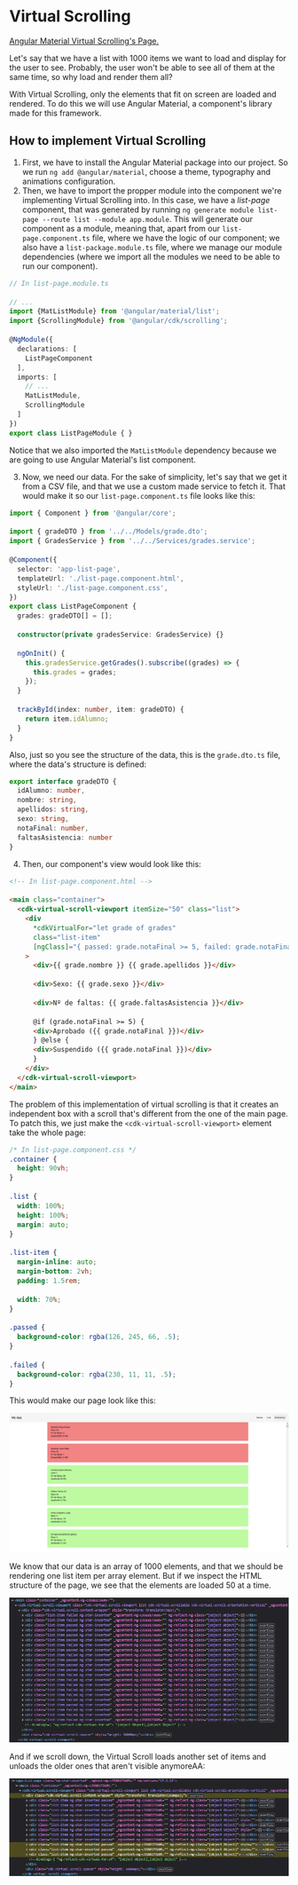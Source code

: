 # Virtual Scrolling
[Angular Material Virtual Scrolling's Page.](https://material.angular.io/cdk/scrolling/overview)

Let's say that we have a list with 1000 items we want to load and display for the user to see. Probably, the user won't be able to see all of them at the same time, so why load and render them all?

With Virtual Scrolling, only the elements that fit on screen are loaded and rendered. To do this we will use Angular Material, a component's library made for this framework.

## How to implement Virtual Scrolling

1. First, we have to install the Angular Material package into our project. So we run `ng add @angular/material`, choose a theme, typography and animations configuration.
2. Then, we have to import the propper module into the component we're implementing Virtual Scrolling into. In this case, we have a *list-page* component, that was generated by running `ng generate module list-page --route list --module app.module`. This will generate our component as a module, meaning that, apart from our `list-page.component.ts` file, where we have the logic of our component; we also have a `list-package.module.ts` file, where we manage our module dependencies (where we import all the modules we need to be able to run our component).

```ts
// In list-page.module.ts

// ...
import {MatListModule} from '@angular/material/list';
import {ScrollingModule} from '@angular/cdk/scrolling';

@NgModule({
  declarations: [
    ListPageComponent
  ],
  imports: [
    // ...
    MatListModule,
    ScrollingModule
  ]
})
export class ListPageModule { }
```

Notice that we also imported the `MatListModule` dependency because we are going to use Angular Material's list component.

3. Now, we need our data. For the sake of simplicity, let's say that we get it from a CSV file, and that we use a custom made service to fetch it. That would make it so our `list-page.component.ts` file looks like this:

```ts
import { Component } from '@angular/core';

import { gradeDTO } from '../../Models/grade.dto';
import { GradesService } from '../../Services/grades.service';

@Component({
  selector: 'app-list-page',
  templateUrl: './list-page.component.html',
  styleUrl: './list-page.component.css',
})
export class ListPageComponent {
  grades: gradeDTO[] = [];

  constructor(private gradesService: GradesService) {}

  ngOnInit() {
    this.gradesService.getGrades().subscribe((grades) => {
      this.grades = grades;
    });
  }

  trackById(index: number, item: gradeDTO) {
    return item.idAlumno;
  }
}
```

Also, just so you see the structure of the data, this is the `grade.dto.ts` file, where the data's structure is defined:

```ts
export interface gradeDTO {
  idAlumno: number,
  nombre: string,
  apellidos: string,
  sexo: string,
  notaFinal: number,
  faltasAsistencia: number
}
```

4. Then, our component's view would look like this:

```html
<!-- In list-page.component.html -->

<main class="container">
  <cdk-virtual-scroll-viewport itemSize="50" class="list">
    <div
      *cdkVirtualFor="let grade of grades"
      class="list-item"
      [ngClass]="{ passed: grade.notaFinal >= 5, failed: grade.notaFinal < 5 }"
    >
      <div>{{ grade.nombre }} {{ grade.apellidos }}</div>

      <div>Sexo: {{ grade.sexo }}</div>

      <div>Nº de faltas: {{ grade.faltasAsistencia }}</div>

      @if (grade.notaFinal >= 5) {
      <div>Aprobado ({{ grade.notaFinal }})</div>
      } @else {
      <div>Suspendido ({{ grade.notaFinal }})</div>
      }
    </div>
  </cdk-virtual-scroll-viewport>
</main>
```

The problem of this implementation of virtual scrolling is that it creates an independent box with a scroll that's different from the one of the main page. To patch this, we just make the `<cdk-virtual-scroll-viewport>` element take the whole page:

```css
/* In list-page.component.css */
.container {
  height: 90vh;
}

.list {
  width: 100%;
  height: 100%;
  margin: auto;
}

.list-item {
  margin-inline: auto;
  margin-bottom: 2vh;
  padding: 1.5rem;

  width: 70%;
}

.passed {
  background-color: rgba(126, 245, 66, .5);
}

.failed {
  background-color: rgba(230, 11, 11, .5);
}
```

This would make our page look like this:

![Visible page](image.png)

We know that our data is an array of 1000 elements, and that we should be rendering one list item per array element. But if we inspect the HTML structure of the page, we see that the elements are loaded 50 at a time.

![HTML](image-1.png)

And if we scroll down, the Virtual Scroll loads another set of items and unloads the older ones that aren't visible anymoreAA:

![HTML 2](image-2.png)

